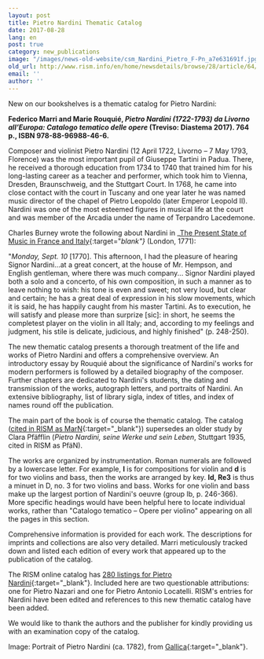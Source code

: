 ```yaml
---
layout: post
title: Pietro Nardini Thematic Catalog
date: 2017-08-28
lang: en
post: true
category: new_publications
image: "/images/news-old-website/csm_Nardini_Pietro_F-Pn_a7e631691f.jpg"
old_url: http://www.rism.info/en/home/newsdetails/browse/28/article/64/pietro-nardini-thematic-catalog.html
email: ''
author: ''
---
```


New on our bookshelves is a thematic catalog for Pietro Nardini:

**Federico Marri and Marie Rouquié, _Pietro Nardini (1722-1793) da Livorno all’Europa: Catalogo tematico delle opere_ (Treviso: Diastema 2017). 764 p., ISBN 978-88-96988-46-6.**

Composer and violinist Pietro Nardini (12 April 1722, Livorno – 7 May 1793, Florence) was the most important pupil of Giuseppe Tartini in Padua. There, he received a thorough education from 1734 to 1740 that trained him for his long-lasting career as a teacher and performer, which took him to Vienna, Dresden, Braunschweig, and the Stuttgart Court. In 1768, he came into close contact with the court in Tuscany and one year later he was named music director of the chapel of Pietro Leopoldo (later Emperor Leopold II). Nardini was one of the most esteemed figures in musical life at the court and was member of the Arcadia under the name of Terpandro Lacedemone.

Charles Burney wrote the following about Nardini in _[The Present State of Music in France and Italy](https://archive.org/stream/presentstateofmuburne#page/248/mode/2up/search/This+afternoon%2C+I+had+the+pleasure){:target="_blank"}_ (London, 1771):

"_Monday, Sept. 10_ [1770]. This afternoon, I had the pleasure of hearing Signor Nardini...at a great concert, at the house of Mr. Hempson, and English gentleman, where there was much company... Signor Nardini played both a solo and a concerto, of his own composition, in such a manner as to leave nothing to wish: his tone is even and sweet; not very loud, but clear and certain; he has a great deal of expression in his slow movements, which it is said, he has happily caught from his master Tartini. As to execution, he will satisfy and please more than surprize [sic]: in short, he seems the completest player on the violin in all Italy; and, according to my feelings and judgment, his stile is delicate, judicious, and highly finished" (p. 248-250).

The new thematic catalog presents a thorough treatment of the life and works of Pietro Nardini and offers a comprehensive overview. An introductory essay by Rouquié about the significance of Nardini's works for modern performers is followed by a detailed biography of the composer. Further chapters are dedicated to Nardini's students, the dating and transmission of the works, autograph letters, and portraits of Nardini. An extensive bibliography, list of library sigla, index of titles, and index of names round off the publication.

The main part of the book is of course the thematic catalog. The catalog ([cited in RISM as MarN](https://opac.rism.info/search?View=rism&q=MarN){:target="_blank"}) supersedes an older study by Clara Pfäfflin (_Pietro Nardini, seine Werke und sein Leben_, Stuttgart 1935, cited in RISM as PfäN).

The works are organized by instrumentation. Roman numerals are followed by a lowercase letter. For example, **I** is for compositions for violin and **d** is for two violins and bass, then the works are arranged by key. **Id, Re3** is thus a minuet in D, no. 3 for two violins and bass. Works for one violin and bass make up the largest portion of Nardini's oeuvre (group Ib, p. 246-366). More specific headings would have been helpful here to locate individual works, rather than "Catalogo tematico – Opere per violino" appearing on all the pages in this section.

Comprehensive information is provided for each work. The descriptions for imprints and collections are also very detailed. Marri meticulously tracked down and listed each edition of every work that appeared up to the publication of the catalog.

The RISM online catalog has [280 listings for Pietro Nardini](https://opac.rism.info/search?View=rism&author=Nardini+Pietro){:target="_blank"}. Included here are two questionable attributions: one for Pietro Nazari and one for Pietro Antonio Locatelli. RISM's entries for Nardini have been edited and references to this new thematic catalog have been added.

We would like to thank the authors and the publisher for kindly providing us with an examination copy of the catalog.


Image: Portrait of Pietro Nardini (ca. 1782), from [Gallica](http://gallica.bnf.fr/ark:/12148/btv1b8422944h/f1.item){:target="_blank"}.